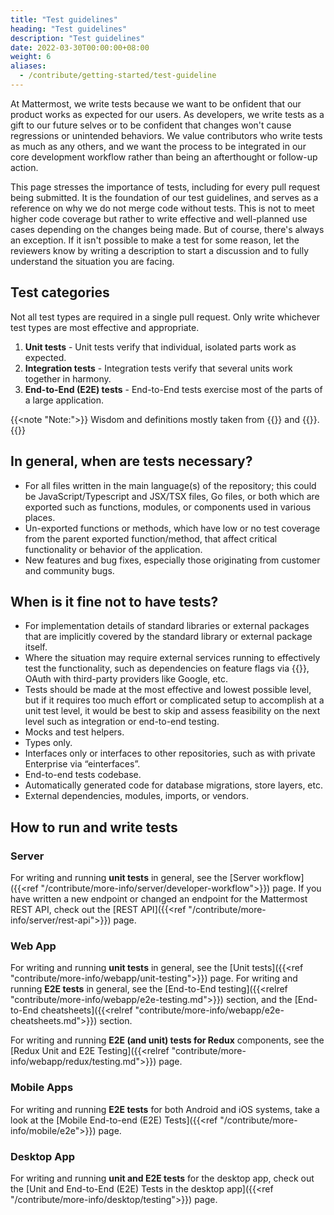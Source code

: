 ```yaml
---
title: "Test guidelines"
heading: "Test guidelines"
description: "Test guidelines"
date: 2022-03-30T00:00:00+08:00
weight: 6
aliases:
  - /contribute/getting-started/test-guideline
---
```


At Mattermost, we write tests because we want to be onfident that our product works as expected for our users. As developers, we write tests as a gift to our future selves or to be confident that changes won't cause regressions or unintended behaviors. We value contributors who write tests as much as any others, and we want the process to be integrated in our core development workflow rather than being an afterthought or follow-up action.

This page stresses the importance of tests, including for every pull request being submitted. It is the foundation of our test guidelines, and serves as a reference on why we do not merge code without tests. This is not to meet higher code coverage but rather to write effective and well-planned use cases depending on the changes being made. But of course, there's always an exception. If it isn't possible to make a test for some reason, let the reviewers know by writing a description to start a discussion and to fully understand the situation you are facing.

Test categories
---------------
Not all test types are required in a single pull request. Only write whichever test types are most effective and appropriate.
1. __Unit tests__ - Unit tests verify that individual, isolated parts work as expected.
2. __Integration tests__ - Integration tests verify that several units work together in harmony.
3. __End-to-End (E2E) tests__ - End-to-End tests exercise most of the parts of a large application.

{{<note "Note:">}}
Wisdom and definitions mostly taken from {{<newtabref title="Martin Fowler's Software Testing Guide" href="https://martinfowler.com/testing/">}} and {{<newtabref title="Kent C. Dodds's personal site" href="https://kentcdodds.com/">}}.
{{</note>}}

In general, when are tests necessary?
-------------------------------------
- For all files written in the main language(s) of the repository; this could be JavaScript/Typescript and JSX/TSX files, Go files, or both which are exported such as functions, modules, or components used in various places. 
- Un-exported functions or methods, which have low or no test coverage from the parent exported function/method, that affect critical functionality or behavior of the application.
- New features and bug fixes, especially those originating from customer and community bugs.

When is it fine not to have tests?
--------------------------------------------
- For implementation details of standard libraries or external packages that are implicitly covered by the standard library or external package itself.
- Where the situation may require external services running to effectively test the functionality, such as dependencies on feature flags via {{<newtabref title="Split" href="https://split.io">}}, OAuth with third-party providers like Google, etc.
- Tests should be made at the most effective and lowest possible level, but if it requires too much effort or complicated setup to accomplish at a unit test level, it would be best to skip and assess feasibility on the next level such as integration or end-to-end testing.
- Mocks and test helpers.
- Types only.
- Interfaces only or interfaces to other repositories, such as with private Enterprise via “einterfaces”.
- End-to-end tests codebase.
- Automatically generated code for database migrations, store layers, etc.
- External dependencies, modules, imports, or vendors.

How to run and write tests
------------------
### Server
For writing and running **unit tests** in general, see the [Server workflow]({{<ref "/contribute/more-info/server/developer-workflow">}}) page. If you have written a new endpoint or changed an endpoint for the Mattermost REST API, check out the [REST API]({{<ref "/contribute/more-info/server/rest-api">}}) page.

### Web App
For writing and running **unit tests** in general, see the [Unit tests]({{<ref "contribute/more-info/webapp/unit-testing">}}) page. For writing and running **E2E tests** in general, see the [End-to-End testing]({{<relref "contribute/more-info/webapp/e2e-testing.md">}}) section, and the [End-to-End cheatsheets]({{<relref "contribute/more-info/webapp/e2e-cheatsheets.md">}}) section. 

For writing and running **E2E (and unit) tests for Redux** components, see the [Redux Unit and E2E Testing]({{<relref "contribute/more-info/webapp/redux/testing.md">}}) page.

### Mobile Apps
For writing and running **E2E tests** for both Android and iOS systems, take a look at the [Mobile End-to-end (E2E) Tests]({{<ref "/contribute/more-info/mobile/e2e">}}) page.

### Desktop App
For writing and running **unit and E2E tests** for the desktop app, check out the [Unit and End-to-End (E2E) Tests in the desktop app]({{<ref "/contribute/more-info/desktop/testing">}}) page.
